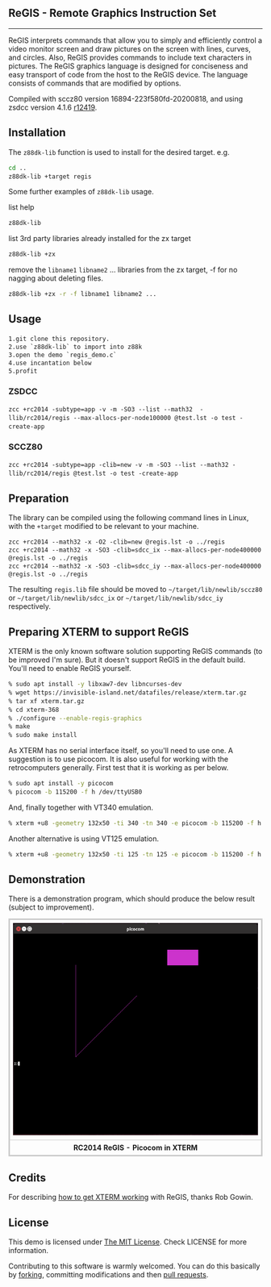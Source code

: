 ## ReGIS - Remote Graphics Instruction Set
------------

ReGIS interprets commands that allow you to simply and efficiently control a video monitor screen and draw pictures on the screen with lines, curves, and circles. Also, ReGIS provides commands to include text characters in pictures. The ReGIS graphics language is designed for conciseness and easy transport of code from the host to the ReGIS device. The language consists of commands that are modified by options.

Compiled with sccz80 version 16894-223f580fd-20200818, and using zsdcc version 4.1.6 [r12419](https://sourceforge.net/p/sdcc/code/12419/log/?path=/trunk/sdcc).

## Installation

The `z88dk-lib` function is used to install for the desired target. e.g.

```bash
cd ..
z88dk-lib +target regis
```

Some further examples of `z88dk-lib` usage.

list help
```bash
z88dk-lib
```

list 3rd party libraries already installed for the zx target
```bash
z88dk-lib +zx
```
remove the `libname1` `libname2` ... libraries from the zx target, -f for no nagging about deleting files.
```bash
z88dk-lib +zx -r -f libname1 libname2 ...
```

## Usage
    1.git clone this repository.
    2.use `z88dk-lib` to import into z88k
	3.open the demo `regis_demo.c`
	4.use incantation below
	5.profit

### ZSDCC
`zcc +rc2014 -subtype=app -v -m -SO3 --list --math32  -llib/rc2014/regis --max-allocs-per-node100000 @test.lst -o test -create-app`

### SCCZ80
`zcc +rc2014 -subtype=app -clib=new -v -m -SO3 --list --math32 -llib/rc2014/regis @test.lst -o test -create-app`

## Preparation

The library can be compiled using the following command lines in Linux, with the `+target` modified to be relevant to your machine.

```
zcc +rc2014 --math32 -x -O2 -clib=new @regis.lst -o ../regis
zcc +rc2014 --math32 -x -SO3 -clib=sdcc_ix --max-allocs-per-node400000 @regis.lst -o ../regis
zcc +rc2014 --math32 -x -SO3 -clib=sdcc_iy --max-allocs-per-node400000 @regis.lst -o ../regis
```

The resulting `regis.lib` file should be moved to `~/target/lib/newlib/sccz80` or `~/target/lib/newlib/sdcc_ix` or `~/target/lib/newlib/sdcc_iy` respectively.

## Preparing XTERM to support ReGIS

XTERM is the only known software solution supporting ReGIS commands (to be improved I'm sure). But it doesn't support ReGIS in the default build. You'll need to enable ReGIS yourself.
``` sh
% sudo apt install -y libxaw7-dev libncurses-dev
% wget https://invisible-island.net/datafiles/release/xterm.tar.gz
% tar xf xterm.tar.gz
% cd xterm-368
% ./configure --enable-regis-graphics
% make
% sudo make install
```

As XTERM has no serial interface itself, so you'll need to use one. A suggestion is to use picocom. It is also useful for working with the retrocomputers generally. First test that it is working as per below.

``` sh
% sudo apt install -y picocom
% picocom -b 115200 -f h /dev/ttyUSB0
```

And, finally together with VT340 emulation.
``` sh
% xterm +u8 -geometry 132x50 -ti 340 -tn 340 -e picocom -b 115200 -f h /dev/ttyUSB0
```

Another alternative is using VT125 emulation.
``` sh
% xterm +u8 -geometry 132x50 -ti 125 -tn 125 -e picocom -b 115200 -f h /dev/ttyUSB0
```

## Demonstration

There is a demonstration program, which should produce the below result (subject to improvement).

<div>
<table style="border: 2px solid #cccccc;">
<tbody>
<tr>
<td style="border: 1px solid #cccccc; padding: 6px;"><a href="https://github.com/feilipu/z88dk-libraries/blob/master/regis/demo/regis_demo.png" target="_blank"><img src="https://github.com/feilipu/z88dk-libraries/blob/master/regis/demo/regis_demo.png"/></a></td>
</tr>
<tr>
<th style="border: 1px solid #cccccc; padding: 6px;"><centre>RC2014 ReGIS - Picocom in XTERM<center></th>
</tr>
</tbody>
</table>
</div>


## Credits

For describing [how to get XTERM working](https://groups.google.com/g/rc2014-z80/c/fuji5iuJ3Jc/m/FNYwGGbaAQAJ) with ReGIS, thanks Rob Gowin.

## License

This demo is licensed under [The MIT License](http://opensource.org/licenses/mit-license.php). Check LICENSE for more information.

Contributing to this software is warmly welcomed. You can do this basically by [forking](https://help.github.com/articles/fork-a-repo), committing modifications and then [pull requests](https://help.github.com/articles/using-pull-requests).

